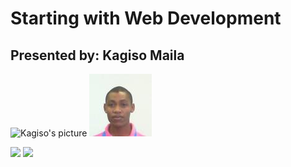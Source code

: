 # Starting with Web Development
## Presented by: Kagiso Maila
<img src="https://raw.githubusercontent.com/kagisoM/starting-with-web-dev/img/Kagiso.jpg" alt="Kagiso's picture">
<img src="https://raw.githubusercontent.com/kagisoM/starting-with-web-dev/master/img/Kagiso.jpg" alt="Kagiso's picture">

![](https://raw.github.com/kagisoM/starting-with-web-dev/master/img/drupal.png)
![](https://raw.github.com/kagisoM/starting-with-web-dev/img/kagiso.jpg)
